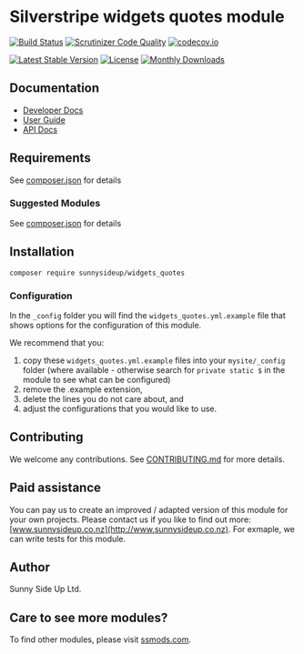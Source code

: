 # Silverstripe widgets quotes module
[![Build Status](https://travis-ci.org/sunnysideup/silverstripe-widgets_quotes.svg?branch=master)](https://travis-ci.org/sunnysideup/silverstripe-widgets_quotes)
[![Scrutinizer Code Quality](https://scrutinizer-ci.com/g/sunnysideup/silverstripe-widgets_quotes/badges/quality-score.png?b=master)](https://scrutinizer-ci.com/g/sunnysideup/silverstripe-widgets_quotes/?branch=master)
[![codecov.io](https://codecov.io/github/sunnysideup/silverstripe-widgets_quotes/coverage.svg?branch=master)](https://codecov.io/github/sunnysideup/silverstripe-widgets_quotes?branch=master)

[![Latest Stable Version](https://poser.pugx.org/sunnysideup/widgets_quotes/version)](https://packagist.org/packages/sunnysideup/widgets_quotes)
[![License](https://poser.pugx.org/sunnysideup/widgets_quotes/license)](https://packagist.org/packages/sunnysideup/widgets_quotes)
[![Monthly Downloads](https://poser.pugx.org/sunnysideup/widgets_quotes/d/monthly)](https://packagist.org/packages/sunnysideup/widgets_quotes)


## Documentation



 * [Developer Docs](docs/en/INDEX.md)
 * [User Guide](docs/en/userguide.md)
 * [API Docs](http://docs.ssmods.com/sunnysideup/widgets_quotes/classes.xhtml)


## Requirements



See [composer.json](composer.json) for details


### Suggested Modules



See [composer.json](composer.json) for details


## Installation


```
composer require sunnysideup/widgets_quotes
```

### Configuration



In the `_config` folder you will find the `widgets_quotes.yml.example`
file that shows options for the configuration of this module.

We recommend that you:

  1. copy these `widgets_quotes.yml.example` files into your
`mysite/_config` folder (where available - otherwise search for `private static $` in the module to see what can be configured)
  2. remove the .example extension,
  3. delete the lines you do not care about, and
  4. adjust the configurations that you would like to use.


## Contributing



We welcome any contributions. See [CONTRIBUTING.md](CONTRIBUTING.md) for more details.

## Paid assistance



You can pay us to create an improved / adapted version of this module for your own projects.  Please contact us if you like to find out more: [www.sunnysideup.co.nz](http://www.sunnysideup.co.nz).  For exmaple, we can write tests for this module.  

## Author



Sunny Side Up Ltd.


## Care to see more modules?

To find other modules, please visit [ssmods.com](http://ssmods.com/).
